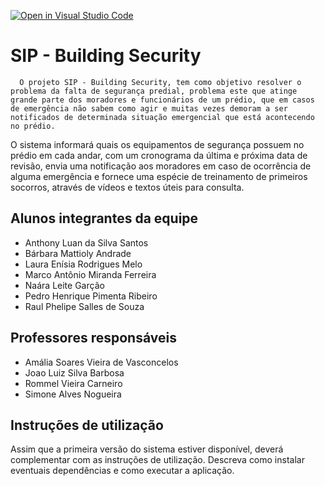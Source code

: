 [![Open in Visual Studio Code](https://classroom.github.com/assets/open-in-vscode-c66648af7eb3fe8bc4f294546bfd86ef473780cde1dea487d3c4ff354943c9ae.svg)](https://classroom.github.com/online_ide?assignment_repo_id=7588938&assignment_repo_type=AssignmentRepo)
# SIP - Building Security
      O projeto SIP - Building Security, tem como objetivo resolver o problema da falta de segurança predial, problema este que atinge grande parte dos moradores e funcionários de um prédio, que em casos de emergência não sabem como agir e muitas vezes demoram a ser notificados de determinada situação emergencial que está acontecendo no prédio.
  O sistema informará quais os equipamentos de segurança possuem no prédio em cada andar, com um cronograma da última e próxima data de revisão, envia uma notificação aos moradores em caso de ocorrência de alguma emergência e fornece uma espécie de treinamento de primeiros socorros, através de vídeos e textos úteis para consulta.

## Alunos integrantes da equipe

* Anthony Luan da Silva Santos
* Bárbara Mattioly Andrade
* Laura Enísia Rodrigues Melo
* Marco Antônio Miranda Ferreira
* Naára Leite Garção
* Pedro Henrique Pimenta Ribeiro
* Raul Phelipe Salles de Souza

## Professores responsáveis

* Amália Soares Vieira de Vasconcelos
* Joao Luiz Silva Barbosa
* Rommel Vieira Carneiro
* Simone Alves Nogueira


## Instruções de utilização

Assim que a primeira versão do sistema estiver disponível, deverá complementar com as instruções de utilização. Descreva como instalar eventuais dependências e como executar a aplicação.
